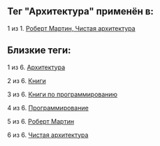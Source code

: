 ## Тег "Архитектура" применён в:

1 из 1. [Роберт Мартин, Чистая архитектура](../Книги/Программирование/Роберт%20Мартин%20-%20Чистая%20архитектура.md)

## Близкие теги:

1 из 6. [Архитектура](./архитектура.md)

2 из 6. [Книги](./книги.md)

3 из 6. [Книги по программированию](./книги%20по%20программированию.md)

4 из 6. [Программирование](./программирование.md)

5 из 6. [Роберт Мартин](./роберт%20мартин.md)

6 из 6. [Чистая архитектура](./чистая%20архитектура.md)

